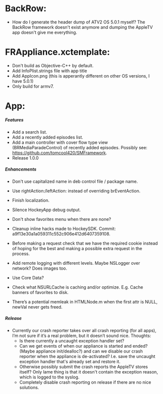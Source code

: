 # BackRow:

* How do I generate the header dump of ATV2 OS 5.0.1 myself? The BackRow framework doesn't exist anymore and dumping the AppleTV app doesn't give me everything.

# FRAppliance.xctemplate:

* Don't build as Objective-C++ by default.
* Add InfoPlist.strings file with app title
* Add AppIcon.png (this is apperantly different on other OS versions, I have 5.0.1)
* Only build for armv7.

# App:

##### Features

* Add a search list.
* Add a recently added episodes list.
* Add a main controller with cover flow type view (BRMediaParadeControl) of recently added episodes. Possibly see: https://github.com/tomcool420/SMFramework.
* Release 1.0.0

##### Enhancements

* Don't use capitalized name in deb control file / package name.
* Use rightAction:/leftAction: instead of overriding brEventAction.
* Finish localization.
* Silence HockeyApp debug output.

* Don't show favorites menu when there are none?
* Cleanup inline hacks made to HockeySDK. Commit: a9f13e30a1a059311c552c906e412d6407359108.
* Before making a request check that we have the required cookie instead of hoping for the best and making a possible extra request in the process.
* Add remote logging with different levels. Maybe NSLogger over network? Does images too.
* Use Core Data?
* Check what NSURLCache is caching and/or optimize. E.g. Cache banners of favorites to disk.
* There’s a potential memleak in HTMLNode.m when the first attr is NULL, newVal never gets freed.

##### Release

* Currently our crash reporter takes over all crash reporting (for all apps), I’m not sure if it’s a real problem, but it doesn’t sound nice. Thoughts:
  * Is there currently a uncaught exception handler set?
  * Can we get events of when our appliance is started and ended? (Maybe appliance init/dealloc?) and can we disable our crash reporter when the appliance is de-activated? I.e. save the uncaught exception handler that's already set and restore it.
  * Otherwise possibly submit the crash reports the AppleTV stores itself? Only lame thing is that it doesn't contain the exception reason, which is logged to the syslog.
  * Completely disable crash reporting on release if there are no nice solutions.
